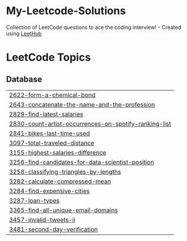 # My-Leetcode-Solutions
Collection of LeetCode questions to ace the coding interview! - Created using [LeetHub](https://github.com/QasimWani/LeetHub)

<!---LeetCode Topics Start-->
# LeetCode Topics
## Database
|  |
| ------- |
| [2622-form-a-chemical-bond](https://github.com/Labbitzy/My-Leetcode-Solutions/tree/master/2622-form-a-chemical-bond) |
| [2643-concatenate-the-name-and-the-profession](https://github.com/Labbitzy/My-Leetcode-Solutions/tree/master/2643-concatenate-the-name-and-the-profession) |
| [2829-find-latest-salaries](https://github.com/Labbitzy/My-Leetcode-Solutions/tree/master/2829-find-latest-salaries) |
| [2830-count-artist-occurrences-on-spotify-ranking-list](https://github.com/Labbitzy/My-Leetcode-Solutions/tree/master/2830-count-artist-occurrences-on-spotify-ranking-list) |
| [2841-bikes-last-time-used](https://github.com/Labbitzy/My-Leetcode-Solutions/tree/master/2841-bikes-last-time-used) |
| [3097-total-traveled-distance](https://github.com/Labbitzy/My-Leetcode-Solutions/tree/master/3097-total-traveled-distance) |
| [3155-highest-salaries-difference](https://github.com/Labbitzy/My-Leetcode-Solutions/tree/master/3155-highest-salaries-difference) |
| [3256-find-candidates-for-data-scientist-position](https://github.com/Labbitzy/My-Leetcode-Solutions/tree/master/3256-find-candidates-for-data-scientist-position) |
| [3258-classifying-triangles-by-lengths](https://github.com/Labbitzy/My-Leetcode-Solutions/tree/master/3258-classifying-triangles-by-lengths) |
| [3282-calculate-compressed-mean](https://github.com/Labbitzy/My-Leetcode-Solutions/tree/master/3282-calculate-compressed-mean) |
| [3284-find-expensive-cities](https://github.com/Labbitzy/My-Leetcode-Solutions/tree/master/3284-find-expensive-cities) |
| [3287-loan-types](https://github.com/Labbitzy/My-Leetcode-Solutions/tree/master/3287-loan-types) |
| [3365-find-all-unique-email-domains](https://github.com/Labbitzy/My-Leetcode-Solutions/tree/master/3365-find-all-unique-email-domains) |
| [3457-invalid-tweets-ii](https://github.com/Labbitzy/My-Leetcode-Solutions/tree/master/3457-invalid-tweets-ii) |
| [3481-second-day-verification](https://github.com/Labbitzy/My-Leetcode-Solutions/tree/master/3481-second-day-verification) |
<!---LeetCode Topics End-->